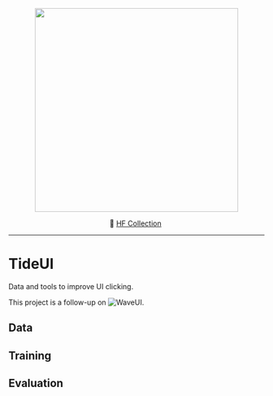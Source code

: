 <p align="center">
  <img src="waveui.jpeg" width="400"/>
</p>

<p align="center">
        🤗 <a href="https://huggingface.co/collections/agentsea/waveui-6684c5ab7b72cda3a523674c"> HF Collection</a>&nbsp
<br>

---

# TideUI

Data and tools to improve UI clicking.

This project is a follow-up on ![WaveUI](https://github.com/agentsea/wave-ui).

## Data

## Training

## Evaluation
